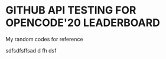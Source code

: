 # GITHUB API TESTING  FOR OPENCODE'20 LEADERBOARD

My random codes for reference

sdfsdfsffsad
d
fh
dsf

